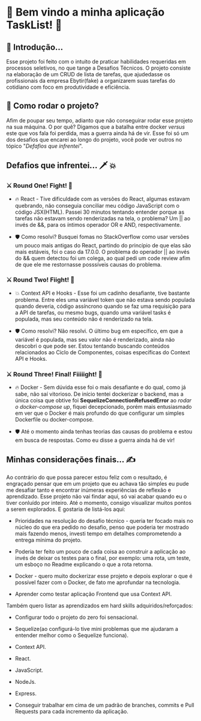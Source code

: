# 🚀 Bem vindo a minha aplicação TaskList! 🚀

## 🥱 Introdução...

Esse projeto foi feito com o intuito de praticar habilidades requeridas em processos seletivos, no que tange a Desafios Técnicos. 
O projeto consiste na elaboração de um CRUD de lista de tarefas, que ajudedasse os profissionais da empresa Ebytir(fake) a organizarem
suas tarefas do cotidiano com foco em produtividade e eficiência.

## 📍 Como rodar o projeto?

Afim de poupar seu tempo, adianto que não conseguirar rodar esse projeto na sua máquina. O por quê? Digamos que a batalha entre docker *versus* 
este que vos fala foi perdida, mas a guerra ainda há de vir. Esse foi só um dos desafios que encarei ao longo do projeto, vocẽ pode ver outros
no tópico "*Defafios que infrentei*".

## Defafios que infrentei...  🗡️ 💥 

### ⚔️ Round One! **Fight!** 🥊

* 🔥 React - Tive dificuldade com as versões do React, algumas estavam quebrando, não conseguia conciliar meu código JavaScript com o código JSX(HTML).
Passei 30 minutos tentando entender porque as tarefas não estavam sendo renderizadas na tela, o problema? Um || ao invés de &&, para os íntimos
operador OR e AND, respectivamente.

* 🛡️ Como resolvi? Busquei fomas no StackOverflow como usar versões um pouco mais antigas do React, partindo do princípio de que elas são mais estáveis, foi o caso da 17.0.0. O problema do operador || ao invés do && quem detectou foi um colega, ao qual pedi um code review afim de que ele me restornasse posssíveis causas do problema.

### ⚔️ Round Two! **Fiight!** 🥊

* 💥 Context API e Hooks - Esse foi um cadinho desafiante, tive bastante problema. Entre eles uma variável token que não estava sendo populada quando deveria, código assíncrono quando se faz uma requisição para a API de tarefas, ou mesmo bugs, quando uma variável tasks é populada, mas seu conteúdo não é renderizado na tela.

* 🛡️ Como resolvi? Não resolvi. O último bug em específico, em que a variável é populada, mas seu valor não é renderizado, ainda não descobri o que pode ser. Estou tentando buscando conteúdos relacionados ao Ciclo de Componentes, coisas específicas do Context API e Hooks.

### ⚔️ Round Three! Final! **Fiiiiight!** 🥊

* 🔥 Docker - Sem dúvida esse foi o mais desafiante e do qual, como já sabe, não saí vitorioso. De início tentei dockerizar o backend, mas a única coisa que  obtive foi **SequelizeConnectionRefusedError** ao *rodar o docker-compose up*, fiquei decepcionado, porém mais entusiasmado em ver que o Docker é mais profundo do que configurar um simples Dockerfile ou docker-compose.

* 🛡️ Até o momento ainda tenhas teorias das causas do problema e estou em busca de respostas. Como eu disse a guerra ainda há de vir!

## Minhas considerações finais... ✍️

Ao contrário do que possa parecer estou feliz com o resultado, é engraçado pensar que em um projeto que eu achava tão simples eu pude me desafiar tanto e encontrar inúmeras experiências de reflexão e aprendizado. Esse projeto não vai findar aqui, só vai acabar quando eu o tiver conluído por inteiro. Até o momento, consigo visualizar muitos pontos a serem explorados. E gostaria de listá-los aqui:

* Prioridades na resolução do desafio técnico - queria ter focado mais no núcleo do que era pedido no desafio, penso que poderia ter mostrado mais fazendo menos, investi tempo em detalhes comprometendo a entrega mínima do projeto.

* Poderia ter feito um pouco de cada coisa ao construir a aplicação ao invés de deixar os testes para o final, por exemplo: uma rota, um teste, um esboço no Readme explicando o que a rota retorna.

* Docker - quero muito dockerizar esse projeto e depois explorar o que é possível fazer com o Docker, de fato me aprofundar na tecnologia.

* Aprender como testar aplicação Frontend que usa Context API. 

Também quero listar as aprendizados em hard skills adquiridos/reforçados:

* Configurar todo o projeto do zero foi sensacional.

* Sequelize(ao configurá-lo tive mini problemas que me ajudaram a entender melhor como o Sequelize funciona).

* Context API.

* React.

* JavaScript.

* NodeJs.

* Express.

* Conseguir trabalhar em cima de um padrão de branches, commits e Pull Requests para cada incremento da aplicação. 





